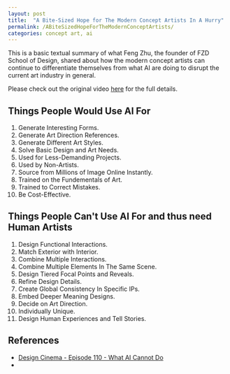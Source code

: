 ```yaml
---
layout: post
title:  "A Bite-Sized Hope for The Modern Concept Artists In A Hurry"
permalink: /ABiteSizedHopeForTheModernConceptArtists/
categories: concept art, ai
---
```


This is a basic textual summary of what Feng Zhu, the founder of FZD School of Design, shared about how the modern concept artists can continue to differentiate themselves from what AI are doing to disrupt the current art industry in general. 


Please check out the original video [here](https://www.youtube.com/watch?v=QTj1Y4JW-KI&list=WL&index=40) for the full details.

## **Things People Would Use AI For**

1. Generate Interesting Forms.
2. Generate Art Direction References.
3. Generate Different Art Styles.
4. Solve Basic Design and Art Needs.
5. Used for Less-Demanding Projects.
6. Used by Non-Artists.
7. Source from Millions of Image Online Instantly.
8. Trained on the Fundementals of Art.
9. Trained to Correct Mistakes.
10. Be Cost-Effective.

## **Things People Can't Use AI For and thus need Human Artists**

1. Design Functional Interactions.
2. Match Exterior with Interior.
3. Combine Multiple Interactions.
4. Combine Multiple Elements In The Same Scene.
5. Design Tiered Focal Points and Reveals.
6. Refine Design Details.
7. Create Global Consistency In Specific IPs.
8. Embed Deeper Meaning Designs.
9. Decide on Art Direction.
10. Individually Unique.
11. Design Human Experiences and Tell Stories.


## **References**

- [Design Cinema - Episode 110 - What AI Cannot Do](https://www.youtube.com/watch?v=QTj1Y4JW-KI&list=WL&index=40)
- []()